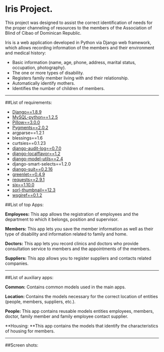 Iris Project.
=======

This project was designed to assist the correct identification of needs for the proper channeling of resources to the members of the Association of  Blind of Cibao of Dominican Republic.

Iris is a web application developed in Python via Django web framework, which allows recording information of the members and their environment and medical history:

- Basic information (name, age, phone, address, marital status, occupation, photography).
- The one or more types of disability.
- Registers family member living with and their relationship.
- Automatically identify mothers.
- Identifies the number of children of members.

***

##List of requirements:
- [Django==1.8.9](https://www.djangoproject.com/download/) 
- [MySQL-python==1.2.5](https://pypi.python.org/pypi/MySQL-python/1.2.5) 
- [Pillow==3.0.0](https://pillow.readthedocs.org/en/3.1.x/) 
- [Pygments==2.0.2](https://github.com/odeoncg/django-pygments) 
- argparse==1.2.1
- blessings==1.6
- curtsies==0.1.23
- [django-audit-log==0.7.0](https://github.com/Atomidata/django-audit-log) 
- [django-localflavor==1.2](https://github.com/django/django-localflavor) 
- [django-model-utils==2.4](https://pypi.python.org/pypi/django-model-utils/) 
- django-smart-selects==1.2.0
- [django-suit==0.2.16](https://github.com/digi604/django-smart-selects) 
- [greenlet==0.4.9](https://greenlet.readthedocs.org/en/latest/) 
- [requests==2.9.1](https://github.com/kylef/django-request) 
- [six==1.10.0](https://github.com/django/django/blob/master/django/utils/six.py) 
- [sorl-thumbnail==12.3](https://github.com/mariocesar/sorl-thumbnail) 
- [wsgiref==0.1.2](https://pypi.python.org/pypi/wsgiref?) 


##List of top Apps:

**Employees:** This app allows the registration of employees and the department to which it belongs, position and supervisor.

**Members:** This app lets you save the member information as well as their type of disability and information related to family and home.

**Doctors:** This app lets you record clinics and doctors who provide consultation service to members and the appointments of the members.

**Suppliers:** This app allows you to register suppliers and contacts related companies.

***


##List of auxiliary apps:

**Common:** Contains common models used in the main apps.

**Location:** Contains the models necessary for the correct location of entities (people, members, suppliers, etc.).

**People:** This app contains reusable models entities employees, members, doctor, family member and family employee contact supplier.

**Housing: **This app contains the models that identify the characteristics of housing for members.

***


##Screen shots:
